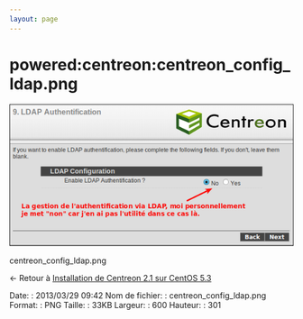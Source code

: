 ```yaml
---
layout: page
---
```


powered:centreon:centreon\_config\_ldap.png
===========================================

[![centreon\_config\_ldap.png](../../../assets/media/powered/centreon/centreon_config_ldap.png@cache=&w=600&h=301 "centreon_config_ldap.png")](../../../assets/media/powered/centreon/centreon_config_ldap.png@cache= "Afficher le fichier original")

centreon\_config\_ldap.png

← Retour à [Installation de Centreon 2.1 sur CentOS
5.3](../../../centreon/centreon-centos-install.html "centreon:centreon-centos-install")

Date:
:   2013/03/29 09:42
Nom de fichier:
:   centreon\_config\_ldap.png
Format:
:   PNG
Taille:
:   33KB
Largeur:
:   600
Hauteur:
:   301

